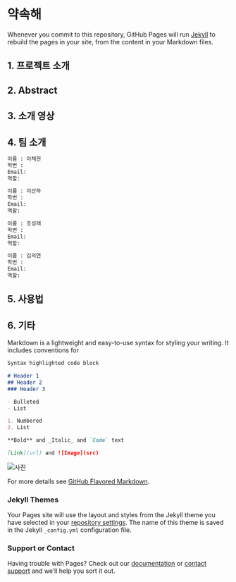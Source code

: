 
# 약속해 

Whenever you commit to this repository, GitHub Pages will run [Jekyll](https://jekyllrb.com/) to rebuild the pages in your site, from the content in your Markdown files.

## 1. 프로젝트 소개


## 2. Abstract

## 3. 소개 영상

## 4. 팀 소개

```markdown
이름 : 이채현
학번 : 
Email: 
역할:
```

```markdown
이름 : 이산하
학번 : 
Email: 
역할:
```


```markdown
이름 : 조성래
학번 : 
Email: 
역할:
```


```markdown
이름 : 김의연
학번 : 
Email: 
역할:
```


## 5. 사용법

## 6. 기타


Markdown is a lightweight and easy-to-use syntax for styling your writing. It includes conventions for

```markdown
Syntax highlighted code block

# Header 1
## Header 2
### Header 3

- Bulleted
- List

1. Numbered
2. List

**Bold** and _Italic_ and `Code` text

[Link](url) and ![Image](src)
```
![사진](https://user-images.githubusercontent.com/90044681/158945432-8238e135-ebb6-43ae-b317-b12f729de2e8.png)


For more details see [GitHub Flavored Markdown](https://guides.github.com/features/mastering-markdown/).

### Jekyll Themes

Your Pages site will use the layout and styles from the Jekyll theme you have selected in your [repository settings](https://github.com/kookmin-sw/cap-template/settings). The name of this theme is saved in the Jekyll `_config.yml` configuration file.

### Support or Contact

Having trouble with Pages? Check out our [documentation](https://help.github.com/categories/github-pages-basics/) or [contact support](https://github.com/contact) and we’ll help you sort it out.
